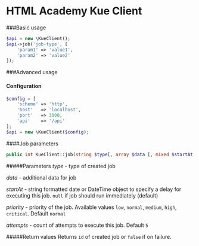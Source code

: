 HTML Academy Kue Client
============

###Basic usage
```php
$api = new \KueClient();
$api->job('job-type', [
    'param1' => 'value1',
    'param2' => 'value2'
]);
```
###Advanced usage

#### Configuration
```php
$config = [
    'scheme' => 'http',
    'host'   => 'localhost',
    'port'   => 3000,
    'api'    => '/api'
];
$api = new \KueClient($config);
```
####Job parameters
```php
public int KueClient::job(string $type[, array $data [, mixed $startAt [, string $priority [, int $attempts]]]]);
```
#####Parameters
*type* - type of created job

*data* - additional data for job

*startAt* - string formatted date or DateTime object to specify a delay for executing this job. `null` if job should run immediately (default)

*priority* - priority of the job. Available values `low`, `normal`, `medium`, `high`, `critical`. Default `normal`

*attempts* - count of attempts to execute this job. Default `5`

#####Return values
Returns `id` of created job or `false` if on failure.
